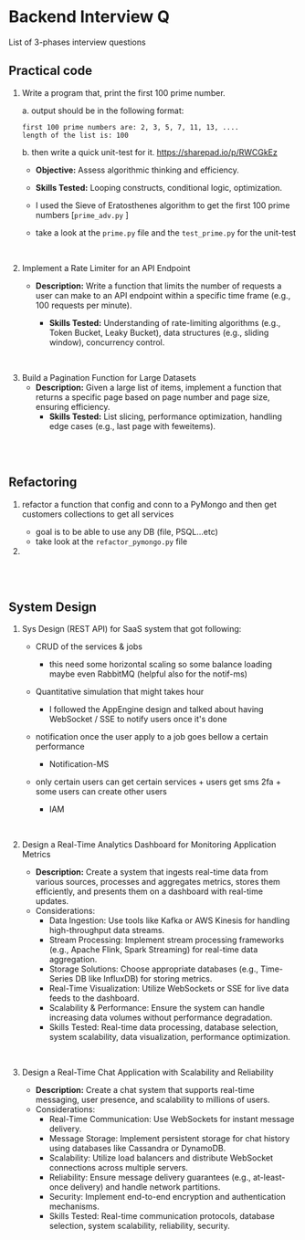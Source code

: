 # Backend Interview Q

List of 3-phases interview questions

## Practical code

1. Write a program that, print the first 100 prime number.
 
   a. output should be in the following format:
      ```shell
      first 100 prime numbers are: 2, 3, 5, 7, 11, 13, ....
      length of the list is: 100
      ```

   b. then write a quick unit-test for it. 
   https://sharepad.io/p/RWCGkEz

   - **Objective:** Assess algorithmic thinking and efficiency.
   - **Skills Tested:** Looping constructs, conditional logic, optimization.

   - I used the Sieve of Eratosthenes algorithm to get the first 100 prime numbers [`prime_adv.py` ]
   - take a look at the `prime.py` file and the `test_prime.py` for the unit-test

<br>

2. Implement a Rate Limiter for an API Endpoint

   - **Description:** Write a function that limits the number of requests a user can make to an API endpoint within a specific time frame (e.g., 100 requests per minute).

     - **Skills Tested:** Understanding of rate-limiting algorithms (e.g., Token Bucket, Leaky Bucket), data structures (e.g., sliding window), concurrency control.

<br>

3. Build a Pagination Function for Large Datasets
   - **Description:** Given a large list of items, implement a function that returns a specific page based on page number and page size, ensuring efficiency.
     - **Skills Tested:** List slicing, performance optimization, handling edge cases (e.g., last page with feweitems).

<br>
<br>

## Refactoring

1. refactor a function that config and conn to a PyMongo and then get customers collections to get all services

   - goal is to be able to use any DB (file, PSQL...etc)
   - take look at the `refactor_pymongo.py` file

2.

<br>
<br>

## System Design

1. Sys Design (REST API) for SaaS system that got following:

   - CRUD of the services & jobs

     - this need some horizontal scaling so some balance loading maybe even RabbitMQ (helpful also for the notif-ms)

   - Quantitative simulation that might takes hour

     - I followed the AppEngine design and talked about having WebSocket / SSE to notify users once it's done

   - notification once the user apply to a job goes bellow a certain performance

     - Notification-MS

   - only certain users can get certain services + users get sms 2fa + some users can create other users
     - IAM
  

<br>

2. Design a Real-Time Analytics Dashboard for Monitoring Application Metrics

   - **Description:** Create a system that ingests real-time data from various sources, processes and aggregates metrics, stores them efficiently, and presents them on a dashboard with real-time updates.
   - Considerations:
     - Data Ingestion: Use tools like Kafka or AWS Kinesis for handling high-throughput data streams.
     - Stream Processing: Implement stream processing frameworks (e.g., Apache Flink, Spark Streaming) for real-time data aggregation.
     - Storage Solutions: Choose appropriate databases (e.g., Time-Series DB like InfluxDB) for storing metrics.
     - Real-Time Visualization: Utilize WebSockets or SSE for live data feeds to the dashboard.
     - Scalability & Performance: Ensure the system can handle increasing data volumes without performance degradation.
     - Skills Tested: Real-time data processing, database selection, system scalability, data visualization, performance optimization.

<br>

3. Design a Real-Time Chat Application with Scalability and Reliability

   - **Description:** Create a chat system that supports real-time messaging, user presence, and scalability to millions of users.
   - Considerations:
     - Real-Time Communication: Use WebSockets for instant message delivery.
     - Message Storage: Implement persistent storage for chat history using databases like Cassandra or DynamoDB.
     - Scalability: Utilize load balancers and distribute WebSocket connections across multiple servers.
     - Reliability: Ensure message delivery guarantees (e.g., at-least-once delivery) and handle network partitions.
     - Security: Implement end-to-end encryption and authentication mechanisms.
     - Skills Tested: Real-time communication protocols, database selection, system scalability, reliability, security.
